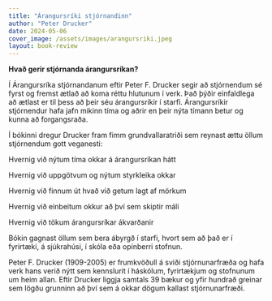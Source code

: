 ```yaml
---
title: "Árangursríki stjórnandinn"
author: "Peter Drucker"
date: 2024-05-06
cover_image: /assets/images/arangursriki.jpeg
layout: book-review
---
```


**<p>Hvað gerir stjórnanda árangursríkan?</p>**

<p>Í Árangursríka stjórnandanum eftir Peter F. Drucker segir að stjórnendum sé fyrst og fremst ætlað að koma réttu hlutunum í verk. Það þýðir einfaldlega að ætlast er til þess að þeir séu árangursríkir í starfi. Árangursríkir stjórnendur hafa jafn mikinn tíma og aðrir en þeir nýta tímann betur og kunna að forgangsraða.</p>

<p>Í bókinni dregur Drucker fram fimm grundvallaratriði sem reynast ættu öllum stjórnendum gott veganesti:</p>

<p>Hvernig við nýtum tíma okkar á árangursríkan hátt</p>

<p>Hvernig við uppgötvum og nýtum styrkleika okkar</p>

<p>Hvernig við finnum út hvað við getum lagt af mörkum</p>

<p>Hvernig við einbeitum okkur að því sem skiptir máli</p>

<p>Hvernig við tökum árangursríkar ákvarðanir</p>

<p>Bókin gagnast öllum sem bera ábyrgð í starfi, hvort sem að það er í fyrirtæki, á sjúkrahúsi, í skóla eða opinberri stofnun.</p>

<p>Peter F. Drucker (1909-2005) er frumkvöðull á sviði stjórnunarfræða og hafa verk hans verið nýtt sem kennslurit í háskólum, fyrirtækjum og stofnunum um heim allan. Eftir Drucker liggja samtals 39 bækur og yfir hundrað greinar sem lögðu grunninn að því sem á okkar dögum kallast stjórnunarfræði.</p>

